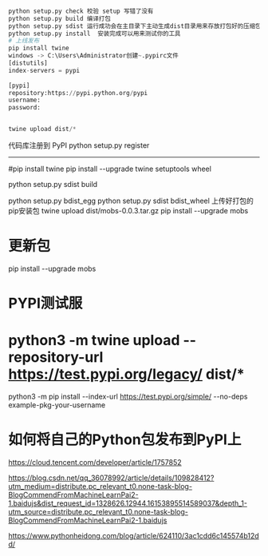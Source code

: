 ### 
```python
python setup.py check 校验 setup 写错了没有
python setup.py build 编译打包
python setup.py sdist 运行成功会在主目录下主动生成dist目录用来存放打包好的压缩包
python setup.py install  安装完成可以用来测试你的工具
# 上线发布
pip install twine
windows -> C:\Users\Administrator创建~.pypirc文件
[distutils]
index-servers = pypi
 
[pypi]
repository:https://pypi.python.org/pypi
username:
password:


twine upload dist/*

```

 代码库注册到 PyPI 
python setup.py register

------------
#pip install twine
pip install --upgrade twine setuptools wheel

python setup.py sdist build

python setup.py bdist_egg
python setup.py sdist bdist_wheel
上传好打包的pip安装包
twine upload dist/mobs-0.0.3.tar.gz
pip install --upgrade mobs
# 更新包
pip install --upgrade mobs
# PYPI测试服
# python3 -m twine upload --repository-url https://test.pypi.org/legacy/ dist/*

python3 -m pip install --index-url https://test.pypi.org/simple/ --no-deps example-pkg-your-username

# 如何将自己的Python包发布到PyPI上
https://cloud.tencent.com/developer/article/1757852

https://blog.csdn.net/qq_36078992/article/details/109828412?utm_medium=distribute.pc_relevant_t0.none-task-blog-BlogCommendFromMachineLearnPai2-1.baidujs&dist_request_id=1328626.12944.16153895514589037&depth_1-utm_source=distribute.pc_relevant_t0.none-task-blog-BlogCommendFromMachineLearnPai2-1.baidujs

https://www.pythonheidong.com/blog/article/624110/3ac1cdd6c145574b12dd/